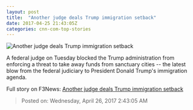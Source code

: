 ```yaml
---
layout: post
title:  "Another judge deals Trump immigration setback"
date: 2017-04-25 21:43:05Z
categories: cnn-com-top-stories
---
```


![Another judge deals Trump immigration setback](http://i2.cdn.cnn.com/cnnnext/dam/assets/170421185639-san-francisco-sanctuary-city-0414-super-tease.jpg)

A federal judge on Tuesday blocked the Trump administration from enforcing a threat to take away funds from sanctuary cities -- the latest blow from the federal judiciary to President Donald Trump's immigration agenda.


Full story on F3News: [Another judge deals Trump immigration setback](http://www.f3nws.com/n/dqtGpH)

> Posted on: Wednesday, April 26, 2017 2:43:05 AM
